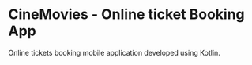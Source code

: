 # CineMovies - Online ticket Booking App 
Online tickets booking mobile application developed using Kotlin.
